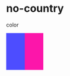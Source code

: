 # no-country
color

<svg xmlns="http://www.w3.org/2000/svg" width="100" height="100">
  <rect width="50" height="100" fill="#4D4DFF"/>
  <rect x="50" width="50" height="100" fill="#FC16AA"/>
</svg>
